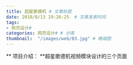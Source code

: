 ```yaml
---
title: 超星歌德机 # 文章标题  
date: 2018/8/13 19:26:25  # 文章发表时间
tags:
- 网页设计#
categories: 网页设计# # 分类
thumbnail:  "/images/web/03.jpg" # 略缩图
---
```

** 项目介绍： **超星歌德机视频模块设计的三个页面

